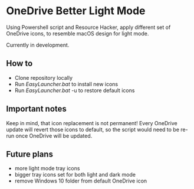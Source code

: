 # OneDrive Better Light Mode

Using Powershell script and Resource Hacker, apply different set of OneDrive icons, to resemble macOS design for light mode.

Currently in development.

## How to

- Clone repository locally
- Run _EasyLauncher.bat_ to install new icons
- Run _EasyLauncher.bat_ -u to restore default icons

## Important notes

Keep in mind, that icon replacement is not permanent! Every OneDrive update will revert those icons to default, so the script would need to be re-run once OneDrive will be updated.

## Future plans
- more light mode tray icons
- bigger tray icons set for both light and dark mode
- remove Windows 10 folder from default OneDrive icon
